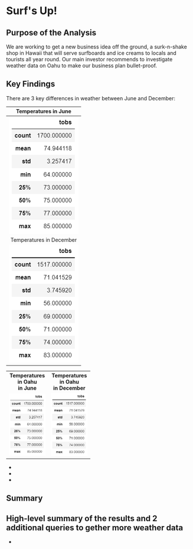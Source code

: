 # Surf's Up!

## Purpose of the Analysis
We are working to get a new business idea off the ground, a surk-n-shake shop in Hawaii that will serve surfboards and ice creams to locals and tourists all year round. Our main investor recommends to investigate weather data on Oahu to make our business plan bullet-proof.

## Key Findings
There are 3 key differences in weather between June and December:

Temperatures in June        |
:--------------------------:|
![](Temps_Jun.png)          |
Temperatures in December    |
![](Temps_Dec.png)          |


<table align="center">
  <tr height=50px>
    <th>Temperatures<br>in Oahu<br>in June</th>
    <th>Temperatures<br>in Oahu<br>in December</th>
  </tr>
  <tr>
    <td> <img src="Temps_Jun.png" width = 100px>
    <td> <img src="Temps_Dec.png" width = 100px>
  </tr>
</table>


-
-
-

## Summary
High-level summary of the results and 2 additional queries to gether more weather data
-
-
